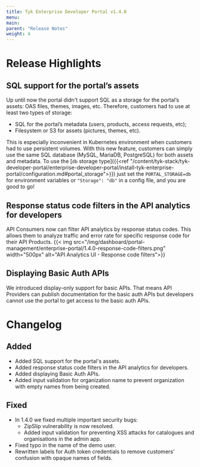 ```yaml
---
title: Tyk Enterprise Developer Portal v1.4.0
menu:
main:
parent: "Release Notes"
weight: 4
---
```


# Release Highlights
## SQL support for the portal’s assets
Up until now the portal didn't support SQL as a storage for the portal’s assets: OAS files, themes, images, etc. Therefore, customers had to use at least two types of storage:
- SQL for the portal’s metadata (users, products, access requests, etc); 
- Filesystem or S3 for assets (pictures, themes, etc).

This is especially inconvenient in Kubernetes environment when customers had to use persistent volumes.
With this new feature, customers can simply use the same SQL database (MySQL, MariaDB, PostgreSQL) for both assets and metadata. To use the [`db` storage type]({{<ref "/content/tyk-stack/tyk-developer-portal/enterprise-developer-portal/install-tyk-enterprise-portal/configuration.md#portal_storage">}}) just set the `PORTAL_STORAGE=db` for environment variables or `"Storage": "db"` in a config file, and you are good to go!

## Response status code filters in the API analytics for developers
API Consumers now can filter API analytics by response status codes. This allows them to analyze traffic and error rate for specific response code for their API Products.
{{< img src="/img/dashboard/portal-management/enterprise-portal/1.4.0-response-code-filters.png" width="500px" alt="API Analytics UI - Response code filters">}}

## Displaying Basic Auth APIs
We introduced display-only support for basic APIs. That means API Providers can publish documentation for the basic auth APIs but developers cannot use the portal to get access to the basic auth APIs.

# Changelog
## Added
- Added SQL support for the portal's assets.
- Added response status code filters in the API analytics for developers.
- Added displaying Basic Auth APIs.
- Added input validation for organization name to prevent organization with empty names from being created.

## Fixed
- In 1.4.0 we fixed multiple important security bugs:
  - ZipSlip vulnerability is now resolved.
  - Added input validation for preventing XSS attacks for catalogues and organisations in the admin app.
- Fixed typo in the name of the demo user.
- Rewritten labels for Auth token credentials to remove customers' confusion with opaque names of fields.